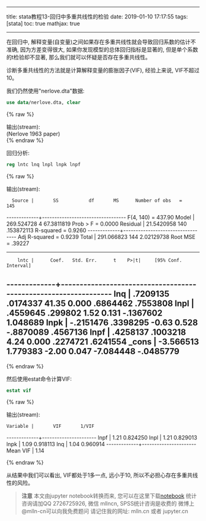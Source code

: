 
---
title: stata教程13-回归中多重共线性的检验
date: 2019-01-10 17:17:55
tags: [stata]
toc: true
mathjax: true

---


<span></span>
<!-- more -->

在回归中, 解释变量(自变量)之间如果存在多重共线性就会导致回归系数的估计不准确, 因为方差变得很大, 如果你发现模型的总体回归指标是显著的, 但是单个系数的t检验却不显著, 那么我们就可以怀疑是否存在多重共线性。

诊断多重共线性的方法就是计算解释变量的膨胀因子(VIF), 经验上来说, VIF不超过10。

我们仍然使用"nerlove.dta"数据:


```stata
use data/nerlove.dta, clear
```

{% raw %}
<div class="output" contenteditable="true">
输出(stream):<br>
(Nerlove 1963 paper)

</div>
{% endraw %}

回归分析:


```stata
reg lntc lnq lnpl lnpk lnpf
```

{% raw %}
<div class="output" contenteditable="true">
输出(stream):<br>

      Source |       SS           df       MS      Number of obs   =       145
-------------+----------------------------------   F(4, 140)       =    437.90
       Model |  269.524728         4  67.3811819   Prob > F        =    0.0000
    Residual |  21.5420958       140  .153872113   R-squared       =    0.9260
-------------+----------------------------------   Adj R-squared   =    0.9239
       Total |  291.066823       144  2.02129738   Root MSE        =    .39227

------------------------------------------------------------------------------
        lntc |      Coef.   Std. Err.      t    P>|t|     [95% Conf. Interval]
-------------+----------------------------------------------------------------
         lnq |   .7209135   .0174337    41.35   0.000     .6864462    .7553808
        lnpl |   .4559645    .299802     1.52   0.131    -.1367602    1.048689
        lnpk |  -.2151476   .3398295    -0.63   0.528    -.8870089    .4567136
        lnpf |   .4258137   .1003218     4.24   0.000     .2274721    .6241554
       _cons |  -3.566513   1.779383    -2.00   0.047    -7.084448   -.0485779
------------------------------------------------------------------------------

</div>
{% endraw %}

然后使用estat命令计算VIF:


```stata
estat vif
```

{% raw %}
<div class="output" contenteditable="true">
输出(stream):<br>

    Variable |       VIF       1/VIF  
-------------+----------------------
        lnpf |      1.21    0.824250
        lnpl |      1.21    0.829013
        lnpk |      1.09    0.918113
         lnq |      1.04    0.960914
-------------+----------------------
    Mean VIF |      1.14

</div>
{% endraw %}

从结果中我们可以看出, VIF都处于1多一点, 远小于10, 所以不必担心存在多重共线性的风险。


> **注意**
> 本文由jupyter notebook转换而来, 您可以在这里下载[notebook](stata教程13-回归中多重共线性的检验.ipynb)
> 统计咨询请加QQ 2726725926, 微信 mllncn,  SPSS统计咨询是收费的
> 微博上@mlln-cn可以向我免费题问
> 请记住我的网址: mlln.cn 或者 jupyter.cn
